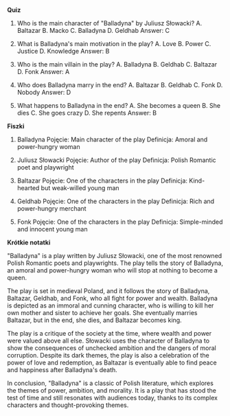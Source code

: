  **Quiz**

1. Who is the main character of "Balladyna" by Juliusz Słowacki?
A. Baltazar
B. Macko
C. Balladyna
D. Geldhab
   Answer: C

2. What is Balladyna's main motivation in the play?
A. Love
B. Power
C. Justice
D. Knowledge
    Answer: B

3. Who is the main villain in the play?
A. Balladyna
B. Geldhab
C. Baltazar
D. Fonk
   Answer: A

4. Who does Balladyna marry in the end?
A. Baltazar
B. Geldhab
C. Fonk
D. Nobody
   Answer: D

5. What happens to Balladyna in the end?
A. She becomes a queen
B. She dies
C. She goes crazy
D. She repents
   Answer: B

**Fiszki**

1. Balladyna
   Pojęcie: Main character of the play
   Definicja: Amoral and power-hungry woman

2. Juliusz Słowacki
   Pojęcie: Author of the play
   Definicja: Polish Romantic poet and playwright

3. Baltazar
   Pojęcie: One of the characters in the play
   Definicja: Kind-hearted but weak-willed young man

4. Geldhab
   Pojęcie: One of the characters in the play
   Definicja: Rich and power-hungry merchant

5. Fonk
   Pojęcie: One of the characters in the play
   Definicja: Simple-minded and innocent young man

**Krótkie notatki**

"Balladyna" is a play written by Juliusz Słowacki, one of the most renowned Polish Romantic poets and playwrights. The play tells the story of Balladyna, an amoral and power-hungry woman who will stop at nothing to become a queen.

The play is set in medieval Poland, and it follows the story of Balladyna, Baltazar, Geldhab, and Fonk, who all fight for power and wealth. Balladyna is depicted as an immoral and cunning character, who is willing to kill her own mother and sister to achieve her goals. She eventually marries Baltazar, but in the end, she dies, and Baltazar becomes king.

The play is a critique of the society at the time, where wealth and power were valued above all else. Słowacki uses the character of Balladyna to show the consequences of unchecked ambition and the dangers of moral corruption. Despite its dark themes, the play is also a celebration of the power of love and redemption, as Baltazar is eventually able to find peace and happiness after Balladyna's death.

In conclusion, "Balladyna" is a classic of Polish literature, which explores the themes of power, ambition, and morality. It is a play that has stood the test of time and still resonates with audiences today, thanks to its complex characters and thought-provoking themes.